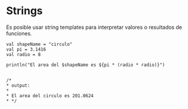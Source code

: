 # Strings

Es posible usar string templates para interpretar valores o resultados de funciones.

~~~
val shapeName = "circulo"
val pi = 3.1416
val radio = 8

println("El area del $shapeName es ${pi * (radio * radio)}")


/*
* output:
*
* El area del circulo es 201.0624
* */
~~~

